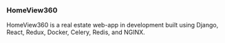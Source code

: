 ### HomeView360
HomeView360 is a real estate web-app in development built using Django, React, Redux, Docker, Celery, Redis, and NGINX.

